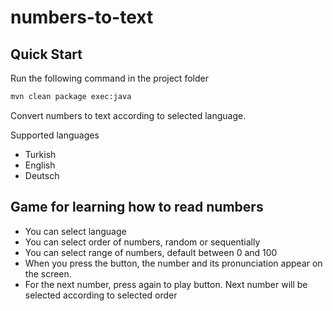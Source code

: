 # numbers-to-text

## Quick Start

Run the following command in the project folder
```sh
mvn clean package exec:java
```


Convert numbers to text according to selected language.

Supported languages
 - Turkish
 - English
 - Deutsch

## Game for learning how to read numbers
 - You can select language
 - You can select order of numbers, random or sequentially
 - You can select range of numbers, default between 0 and 100
 - When you press the button, the number and its pronunciation appear on the screen. 
 - For the next number, press again to play button. Next number will be selected according to selected order  

